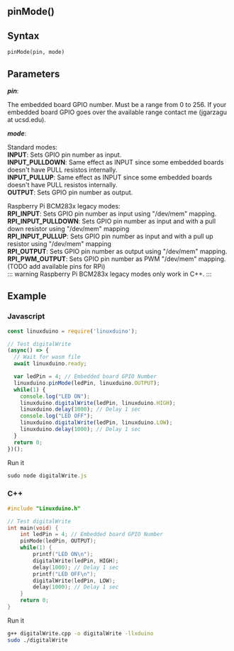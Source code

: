 ## pinMode() 

## Syntax 
```
pinMode(pin, mode)
```
## Parameters

***pin***:   
  
The embedded board GPIO number. Must be a range from 0 to 256. 
If your embedded board GPIO goes over the available range contact me (jgarzagu at ucsd.edu).  
  
***mode***:  
  
Standard modes:  
**INPUT**: Sets GPIO pin number as input.  
**INPUT_PULLDOWN**: Same effect as INPUT since some embedded boards doesn't have PULL resistos internally.    
**INPUT_PULLUP**: Same effect as INPUT since some embedded boards doesn't have PULL resistos internally.  
**OUTPUT**: Sets GPIO pin number as output. 


Raspberry Pi BCM283x legacy modes:  
**RPI_INPUT**: Sets GPIO pin number as input using "/dev/mem" mapping.  
**RPI_INPUT_PULLDOWN**: Sets GPIO pin number as input and with a pull down resistor using "/dev/mem" mapping   
**RPI_INPUT_PULLUP**: Sets GPIO pin number as input and with a pull up resistor using "/dev/mem" mapping   
**RPI_OUTPUT**: Sets GPIO pin number as output using "/dev/mem" mapping.  
**RPI_PWM_OUTPUT**: Sets GPIO pin number as PWM "/dev/mem" mapping. (TODO add available pins for RPi)  
::: warning
Raspberry Pi BCM283x legacy modes only work in C++. 
:::

## Example

### Javascript 
```js
const linuxduino = require('linuxduino');

// Test digitalWrite
(async() => {
  // Wait for wasm file
  await linuxduino.ready;

  var ledPin = 4; // Embedded board GPIO Number
  linuxduino.pinMode(ledPin, linuxduino.OUTPUT);
  while(1) {
    console.log("LED ON");
    linuxduino.digitalWrite(ledPin, linuxduino.HIGH);
    linuxduino.delay(1000); // Delay 1 sec
    console.log("LED OFF");
    linuxduino.digitalWrite(ledPin, linuxduino.LOW);
    linuxduino.delay(1000); // Delay 1 sec
  }
  return 0;
})();
```

Run it
```js
sudo node digitalWrite.js
```

### C++
```cpp
#include "Linuxduino.h"

// Test digitalWrite
int main(void) {
    int ledPin = 4; // Embedded board GPIO Number
    pinMode(ledPin, OUTPUT);
    while(1) {
        printf("LED ON\n");
        digitalWrite(ledPin, HIGH);
        delay(1000); // Delay 1 sec
        printf("LED OFF\n");
        digitalWrite(ledPin, LOW);
        delay(1000); // Delay 1 sec
    }
    return 0;
}
```

Run it
```sh
g++ digitalWrite.cpp -o digitalWrite -llxduino
sudo ./digitalWrite
```